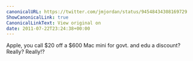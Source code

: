 ```yaml
---
canonicalURL: https://twitter.com/jmjordan/status/94548434308169729
ShowCanonicalLink: true
CanonicalLinkText: View original on
date: 2011-07-22T23:24:38+00:00
---
```

Apple, you call $20 off a $600 Mac mini for govt. and edu a discount? Really? Really!?